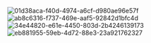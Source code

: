 ![01d38aca-f40d-4974-a6cf-d980ae96e57f](https://github.com/user-attachments/assets/a6ac4298-d6cb-419c-8e1d-703914b44430)
![ab8c6316-f737-469e-aaf5-92842d1bfc4d](https://github.com/user-attachments/assets/14db8708-ecde-49e6-b627-86464e9f27af)
![34e44820-e61e-4450-803d-2b4246139173](https://github.com/user-attachments/assets/d4fcaa74-3e5d-49cb-b389-d5c53554bbd6)
![eb881955-59eb-4d72-88e3-23a921762327](https://github.com/user-attachments/assets/79d6f7b3-aa7f-482a-8666-9b811ae8faf5)
